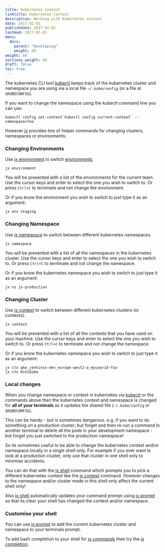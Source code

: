 ```yaml
---
title: Kubernetes Context
linktitle: Kubernetes Context
description: Working with Kubernetes context 
date: 2017-02-01
publishdate: 2017-02-01
lastmod: 2017-02-01
menu:
  docs:
    parent: "developing"
    weight: 60
weight: 60
sections_weight: 60
draft: false
toc: true
---
```


                
The kubernetes CLI tool [kubectl](https://kubernetes.io/docs/reference/kubectl/overview/) keeps track of the kubernetes cluster and namespace you are using via a local file `~/.kube/config` (or a file at `$KUBECONFIG`).

If you want to change the namespace using the kubectl command line you can use:

```shell
kubectl config set-context`kubectl config current-context` --namespace=foo
```

However [jx](/commands/jx) provides lots of helper commands for changing clusters, namespaces or environments:

### Changing Environments

Use [jx environment](/commands/jx_environment) to switch [environments](/about/features/#environments)

```shell
jx environment
```

You will be presented with a list of the environments for the current team. Use the cursor keys and enter to select the one you wish to switch to. Or press `Ctrl+C` to terminate and not change the environment.

Or if you know the environment you wish to switch to just type it as an argument:
 
```shell
jx env staging
```

### Changing Namespace

Use [jx namespace](/commands/jx_namespace) to switch between different kubernetes namespaces. 


```shell
jx namespace
```

You will be presented with a list of all the namespaces in the kubernetes cluster. Use the cursor keys and enter to select the one you wish to switch to. Or press `Ctrl+C` to terminate and not change the namespace.

Or if you know the kubernetes namespace you wish to switch to just type it as an argument:
 
```shell
jx ns jx-production
```

### Changing Cluster

Use [jx context](/commands/jx_context) to switch between different kubernetes clusters (or contexts). 


```shell
jx context
```

You will be presented with a list of all the contexts that you have used on your machine. Use the cursor keys and enter to select the one you wish to switch to. Or press `Ctrl+C` to terminate and not change the namespace.

Or if you know the kubernetes namespace you wish to switch to just type it as an argument:
 
```shell
jx ctx gke_jenkinsx-dev_europe-west2-a_myuserid-foo
jx ctx minikube
```

### Local changes

When you change namespace or context in kubernetes via [kubectl](https://kubernetes.io/docs/reference/kubectl/overview/) or the commands above then the kubernetes context and namespace is changed for **all of your terminals** as it updates the shared file (`~/.kube/config` or `$KUBECONFIG`). 

This can be handy - but is sometimes dangerous. e.g. if you want to do something on a production cluster; but forget and then re-run a command in another terminal to delete all the pods in your development namespace - but forget you just switched to the production namespace!
 
 So its sometimes useful to be able to change the kubernetes context and/or namespace locally in a single shell only. For example if you ever want to look at a production cluster, only use that cluster in one shell only to minimise accidents.
 
 You can do that with the [jx shell](/commands/jx_shell) command which prompts you to pick a different kubernetes context like the  [jx context](/commands/jx_context) command. However changes to the namespace and/or cluster made in this shell only affect the current shell only! 
 
 Also [jx shell](/commands/jx_shell) automatically updates your command prompt using  [jx prompt](/commands/jx_prompt) so that its clear your shell has changed the context and/or namespace.
 
### Customise your shell

You can use [jx prompt](/commands/jx_prompt)  to add the current kubernetes cluster and namespace to your terminals prompt.

To add bash completion to your shell for [jx commands](/commands/jx) then try the  [jx completion](/commands/jx_completion).  



